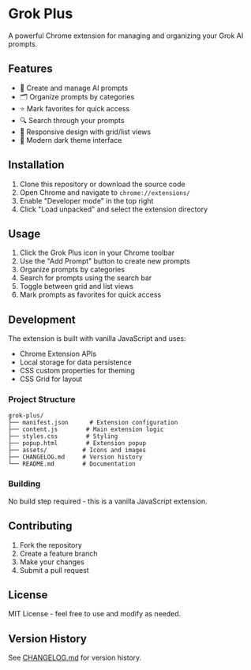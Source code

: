 # Grok Plus

A powerful Chrome extension for managing and organizing your Grok AI prompts.

## Features

- 📝 Create and manage AI prompts
- 🗂️ Organize prompts by categories
- ⭐ Mark favorites for quick access
- 🔍 Search through your prompts
- 📱 Responsive design with grid/list views
- 🌙 Modern dark theme interface

## Installation

1. Clone this repository or download the source code
2. Open Chrome and navigate to `chrome://extensions/`
3. Enable "Developer mode" in the top right
4. Click "Load unpacked" and select the extension directory

## Usage

1. Click the Grok Plus icon in your Chrome toolbar
2. Use the "Add Prompt" button to create new prompts
3. Organize prompts by categories
4. Search for prompts using the search bar
5. Toggle between grid and list views
6. Mark prompts as favorites for quick access

## Development

The extension is built with vanilla JavaScript and uses:
- Chrome Extension APIs
- Local storage for data persistence
- CSS custom properties for theming
- CSS Grid for layout

### Project Structure

```
grok-plus/
├── manifest.json      # Extension configuration
├── content.js        # Main extension logic
├── styles.css        # Styling
├── popup.html        # Extension popup
├── assets/          # Icons and images
├── CHANGELOG.md     # Version history
└── README.md        # Documentation
```

### Building

No build step required - this is a vanilla JavaScript extension.

## Contributing

1. Fork the repository
2. Create a feature branch
3. Make your changes
4. Submit a pull request

## License

MIT License - feel free to use and modify as needed.

## Version History

See [CHANGELOG.md](CHANGELOG.md) for version history.
